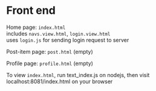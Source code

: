 # Front end
Home page: `index.html`  
  includes `navs.view.html`, `login.view.html`  
  uses `login.js` for sending login request to server  
  
Post-item page: `post.html` (empty)  

Profile page: `profile.html` (empty)  
  
To view `index.html`, run text_index.js on nodejs, then visit localhost:8081/index.html on your browser  
